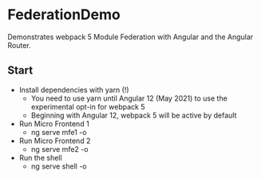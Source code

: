 # FederationDemo

Demonstrates webpack 5 Module Federation with Angular and the Angular Router.

## Start

- Install dependencies with yarn (!)
  - You need to use yarn until Angular 12 (May 2021) to use the experimental opt-in for webpack 5
  - Beginning with Angular 12, webpack 5 will be active by default
- Run Micro Frontend 1
  - ng serve mfe1 -o
- Run Micro Frontend 2
  - ng serve mfe2 -o
- Run the shell
  - ng serve shell -o

